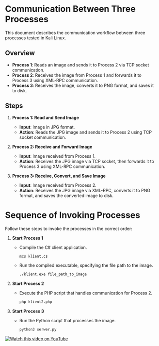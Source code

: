 # Communication Between Three Processes

This document describes the communication workflow between three processes tested in Kali Linux.

## Overview

- **Process 1**: Reads an image and sends it to Process 2 via TCP socket communication.
- **Process 2**: Receives the image from Process 1 and forwards it to Process 3 using XML-RPC communication.
- **Process 3**: Receives the image, converts it to PNG format, and saves it to disk.

## Steps

1. **Process 1: Read and Send Image**
   - **Input**: Image in JPG format.
   - **Action**: Reads the JPG image and sends it to Process 2 using TCP socket communication.

2. **Process 2: Receive and Forward Image**
   - **Input**: Image received from Process 1.
   - **Action**: Receives the JPG image via TCP socket, then forwards it to Process 3 using XML-RPC communication.

3. **Process 3: Receive, Convert, and Save Image**
   - **Input**: Image received from Process 2.
   - **Action**: Receives the JPG image via XML-RPC, converts it to PNG format, and saves the converted image to disk.

# Sequence of Invoking Processes

Follow these steps to invoke the processes in the correct order:

1. **Start Process 1**
   - Compile the C# client application.
     ```bash
     mcs klient.cs
     ```
   - Run the compiled executable, specifying the file path to the image.
     ```bash
     ./klient.exe file_path_to_image
     ```

2. **Start Process 2**
   - Execute the PHP script that handles communication for Process 2.
     ```bash
     php klient2.php
     ```

3. **Start Process 3**
   - Run the Python script that processes the image.
     ```bash
     python3 serwer.py
     ```
[![Watch this video on YouTube](https://img.youtube.com/vi/1SP2MZhuVkE/0.jpg)](https://youtu.be/1SP2MZhuVkE)


